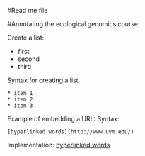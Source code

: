 #Read me file

#Annotating the ecological genomics course

Create a list:   
* first   
* second   
* third   

Syntax for creating a list
```
* item 1   
* item 2   
* item 3   
```

Example of embedding a URL:
Syntax:
```
[hyperlinked words](http://www.uvm.edu/)
```
Implementation:
[hyperlinked words](http://www.uvm.edu/)
